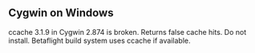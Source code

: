 ## Cygwin on Windows
ccache 3.1.9 in Cygwin 2.874 is broken. Returns false cache hits. Do not install. Betaflight build system uses ccache if available. 